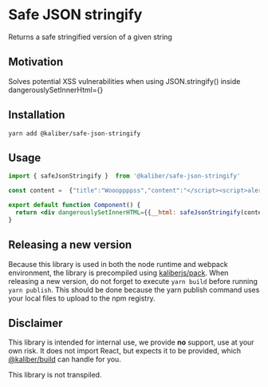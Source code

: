 # Safe JSON stringify
Returns a safe stringified version of a given string

## Motivation
Solves potential XSS vulnerabilities when using JSON.stringify() inside dangerouslySetInnerHtml={}

## Installation

```
yarn add @kaliber/safe-json-stringify
```

## Usage
```jsx
import { safeJsonStringify }  from '@kaliber/safe-json-stringify'

const content =  {"title":"Woooppppss","content":"</script><script>alert('gotcha!')</script>"}

export default function Component() {
  return <div dangerouslySetInnerHTML={{__html: safeJsonStringify(content)}}/>
}

```

## Releasing a new version
Because this library is used in both the node runtime and webpack environment, the library is precompiled using [kaliberjs/pack](https://github.com/kaliberjs/pack). When releasing a new version, do not forget to execute `yarn build` before running `yarn publish`. This should be done because the yarn publish command uses your local files to upload to the npm registry.

## Disclaimer
This library is intended for internal use, we provide __no__ support, use at your own risk. It does not import React, but expects it to be provided, which [@kaliber/build](https://kaliberjs.github.io/build/) can handle for you.

This library is not transpiled.
